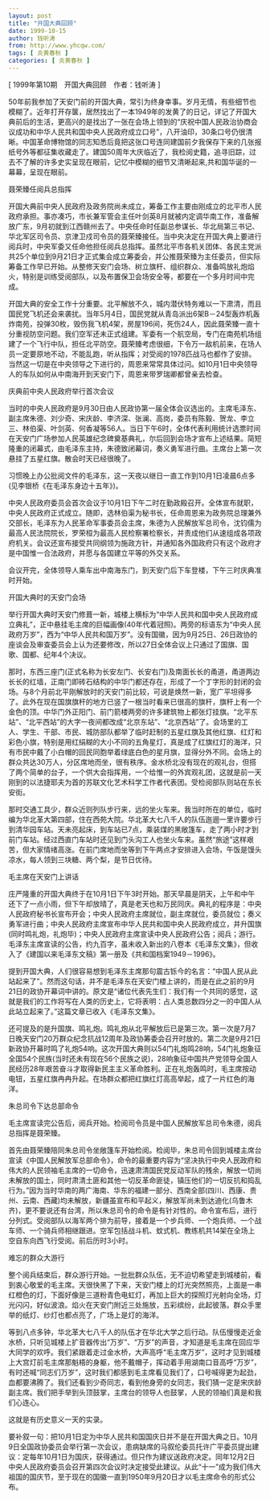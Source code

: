 ```yaml
---
layout: post
title: "开国大典回顾"
date: 1999-10-15
author: 钱听涛
from: http://www.yhcqw.com/
tags: [ 炎黄春秋 ]
categories: [ 炎黄春秋 ]
---
```



[ 1999年第10期　开国大典回顾　作者：钱听涛 ]


50年前我参加了天安门前的开国大典，常引为终身幸事。岁月无情，有些细节也模糊了。近年打开存箧，居然找出了一本1949年的发黄了的日记，详记了开国大典前后的生活，更高兴的是找出了一张在会场上领到的“庆祝中国人民政治协商会议成功和中华人民共和国中央人民政府成立口号”，八开油印，30条口号仍很清晰。中国革命博物馆的同志知悉后竟把这张口号连同建国前夕我保存下来的几张报纸号外等都征集收藏走了。建国50周年大庆临近了，我检阅史籍，追寻旧踪，过去不了解的许多史实呈现在眼前，记忆中模糊的细节又清晰起来,共和国华诞的一幕幕，呈现在眼前。

聂荣臻任阅兵总指挥


开国大典前中央人民政府及政务院尚未成立，筹备工作主要由刚成立的北平市人民政府承担。事亦凑巧，市长兼军管会主任叶剑英8月就被内定调华南工作，准备解放广东，9月初就到江西赣州去了。中央任命时任副总参谋长、华北局第三书记、华北军区司令员、京津卫戍司令员的聂荣臻接任。当中央决定在开国大典上要进行阅兵时，中央军委又任命他担任阅兵总指挥。虽然北平市各机关团体、各民主党派共25个单位到9月21日才正式集会成立筹委会，并公推聂荣臻为主任委员，但实际筹备工作早已开始。从整修天安门会场、树立旗杆、组织群众、准备鸣放礼炮焰火，特别是训练受阅部队，以及布置保卫会场安全等，都要在一个多月时间中完成。


开国大典的安全工作十分重要。北平解放不久，城内潜伏特务难以一下肃清，而且国民党飞机还会来袭扰。当年5月4日，国民党就从青岛派出6架B－24型轰炸机轰炸南苑，投弹30枚，毁伤我飞机4架，房屋196间，死伤24人，因此聂荣臻一直十分重视防空问题。我们空军还未正式组建。军委有一个航空局，专门在南苑机场组建了一个飞行中队，担任北平防空。聂荣臻考虑很细，下令万一敌机前来，在场人员一定要原地不动，不能乱跑，听从指挥；对受阅的1978匹战马也都作了安排。当然这一切是在中央领导之下进行的，周恩来常常具体过问。如10月1日中央领导人的车队如何从中南海开到天安门下，周恩来带罗瑞卿都曾亲去检查。

庆典前中央人民政府举行首次会议


当时的中央人民政府是9月30日由人民政协第一届全体会议选出的。主席毛泽东、副主席朱德、刘少奇、宋庆龄、李济深、张澜、高岗，委员有陈毅、贺龙、李立三、林伯渠、叶剑英、何香凝等56人。当日下午6时，全体代表利用统计选票时间在天安门广场参加人民英雄纪念碑奠基典礼，尔后回到会场才宣布上述结果。简短隆重的闭幕式，由毛泽东主持，朱德致闭幕词，奏义勇军进行曲。主席台上第一次悬挂了五星红旗。散会时天已经很晚了。

习惯晚上办公批阅文件的毛泽东，这一天夜以继日一直工作到10月1日凌晨6点多(见李银桥《在毛泽东身边十五年》)。


中央人民政府委员会首次会议于10月1日下午二时在勤政殿召开。全体宣布就职，中央人民政府正式成立。随即，选林伯渠为秘书长，任命周恩来为政务院总理兼外交部长，毛泽东为人民革命军事委员会主席，朱德为人民解放军总司令，沈钧儒为最高人民法院院长，罗荣桓为最高人民检察署检察长，并责成他们从速组成各项政府机关。会议还宣布接受共同纲领为施政方针，并通知各外国政府只有这个政府才是中国惟一合法政府，并愿与各国建立平等的外交关系。

会议开完，全体领导人乘车出中南海东门，到天安门后下车登楼，下午三时庆典准时开始。

开国大典时的天安门会场


举行开国大典时天安门修葺一新，城楼上横标为“中华人民共和国中央人民政府成立典礼”，正中悬挂毛主席的巨幅画像(40年代着冠照)。两旁的标语东为“中央人民政府万岁”，西为“中华人民共和国万岁”。没有国徽，因为9月25日、26日政协的座谈会及审查委员会上认为还要修改，所以27日全体会议上只通过了国旗、国歌、国都、纪年4个决议。


那时，东西三座门(正式名称为长安左门、长安右门)及南面长长的甬道，甬道两边长长的红墙，正南门即砖石结构的中华门都还存在，形成了一个丁字形的封闭的会场。与8个月前北平刚解放时的天安门前比较，可说是焕然一新，宽广平坦得多了。此外在现在国旗旗杆的地方已竖了一根当时看来已很高的旗杆，旗杆上有一个金色的顶。中华门外正阳门、前门箭楼两旁的许多建筑物上都张灯挂旗。“北平东站”、“北平西站”的大字一夜间都改成“北京东站”、“北京西站”了。会场里的工人、学生、干部、市民、城防部队都举了临时赶制的五星红旗及其他红旗、红灯和彩色小旗，特别是用红绢糊的大小不同的五角星灯，真是成了红旗红灯的海洋，只有市民中戴了小白帽的回民同胞举着绿底白色的星月旗，显得分外不同。会场上的群众共达30万人，分区席地而坐，很有秩序。金水桥北没有现在的观礼台，但搭了两个简单的台子，一个供大会指挥用，一个给惟一的外宾观礼团，这就是前一天刚到的以法捷耶夫为首的苏联文化艺术科学工作者代表团。受检阅部队则站在东长安街。


那时交通工具少，群众近则列队步行来，远的坐火车来。我当时所在的单位，临时编为华北革大第四部，住在西苑大院。华北革大七八千人的队伍迤逦一里许要步行到清华园车站。天未亮起床，到车站已7点，乘装煤的黑敞篷车，走了两小时才到前门车站。经过西直门车站时还见到门头沟工人也坐火车来。虽然“旅途”这样艰苦，但大家情绪高涨。在前门席地而坐等到下午两点才安排进入会场，午饭是馒头凉水，每人领到三块糖、两个梨，是节日优待。

毛主席在天安门上讲话


庄严隆重的开国大典终于在10月1日下午3时开始。那天早晨是阴天，上午和中午还下了一点小雨，但下午却放晴了，真是老天也和万民同庆。典礼的程序是：中央人民政府秘书长宣布开会；中央人民政府主席就位，副主席就位，委员就位；奏义勇军进行曲；中央人民政府主席宣布中华人民共和国中央人民政府成立，并升国旗(同时鸣礼炮，礼炮毕)；中央人民政府主席宣读中央人民政府公告；阅兵；游行。毛泽东主席宣读的公告，约九百字，虽未收入新出的八卷本《毛泽东文集》，但收入了《建国以来毛泽东文稿》第一册及《共和国档案1949－1996》。


提到开国大典，人们很容易想到毛泽东主席那句震古铄今的名言：“中国人民从此站起来了”。然而这句话，并不是毛泽东在天安门楼上讲的，而是在此之前的9月21日的政协开幕词中讲的。原文是“诸位代表先生们：我们有一个共同的感觉，这就是我们的工作将写在人类的历史上，它将表明：占人类总数四分之一的中国人从此站立起来了。”这篇文章已收入《毛泽东文集》。


还可提及的是升国旗、鸣礼炮。鸣礼炮从北平解放后已是第三次。第一次是7月7日晚天安门20万群众纪念抗战12周年及政协筹委会召开时放的。第二次是9月21日新政协开幕时鸣了礼炮54响。这次开国大典则以54门礼炮鸣28响，54门礼炮象征全国54个民族(当时还未有现在56个民族之说)，28响象征中国共产党领导全国人民经历28年艰苦奋斗才取得新民主主义革命胜利。正在礼炮轰鸣时，毛主席按动电钮，五星红旗冉冉升起。在场群众都把红旗红灯高高举起，成了一片红色的海洋。

朱总司令下达总部命令

毛主席宣读完公告后，阅兵开始。检阅司令员是中国人民解放军总司令朱德，阅兵总指挥是聂荣臻。


首先由聂荣臻陪同朱总司令坐敞篷车开始检阅。检阅毕，朱总司令回到城楼主席台宣读《中国人民解放军总部命令》，命令的最重要内容为“坚决执行中央人民政府和伟大的人民领袖毛主席的一切命令，迅速肃清国民党反动军队的残余，解放一切尚未解放的国土，同时肃清土匪和其他一切反革命匪徒，镇压他们的一切反抗和捣乱行为。”因为当时华南的两广海南、华东的福建一部分、西南全部(四川、西康、贵州、云南、西藏)均未解放，新疆虽宣布和平起义，解放军尚未到达迪化(乌鲁木齐)，更不要说还有台湾，所以朱总司令的命令是有针对性的。命令宣布后，进行分列式。受阅部队以海军两个排为前导，接着是一个步兵师、一个炮兵师、一个战车师、一个骑兵师相继跟进。空军包括战斗机、蚊式机、教练机共14架在全场上空自东向西飞行受阅。前后历时3小时。

难忘的群众大游行


整个阅兵结束后，群众游行开始。一批批群众队伍，无不迫切希望走到城楼前，看到衷心敬爱的毛主席。天很快黑了下来，天安门楼上的灯光突然照亮，上面是一串红橙色的灯，下面好像是三道粉青色电虹灯，再加上巨大的探照灯光射向全场，灯光闪闪，好似波浪。焰火在天安门附近三处施放，五彩缤纷，此起彼落。群众手里举的纸灯、纱灯也都点亮了，广场上是灯的海洋。


等到八点多钟，华北革大七八千人的队伍才在华北大学之后行动。队伍慢慢走近金水桥，只听见城楼上扩音器传出“万岁”、“万岁”的声音，才知道是毛主席在回应华大同学的欢呼。我们紧跟着走过金水桥，大声高呼“毛主席万岁”，这时才见到城楼上大宫灯前毛主席那魁梧的身躯，他不戴帽子，挥动着手用湖南口音高呼“万岁”，有时还喊“同志们万岁”，这时我们都感到毛主席看见我们了，口号喊得更为起劲，血都要沸腾了。我们还看到少奇同志，看到他身旁的女同志，我们猜一定是宋庆龄副主席。我们把手举到头顶鼓掌，主席台的领导人也鼓掌，人民的领袖们真是和我们心连心。

这就是有历史意义一天的实录。


要补叙一句：把10月1日定为中华人民共和国国庆日并不是在开国大典之日。10月9日全国政协委员会举行第一次会议，患病缺席的马叙伦委员托许广平委员提出建议：定每年10月1日为国庆，获得通过。但只作为建议送政府决定。同年12月2日中央人民政府委员会召开第四次会议时决定接受此建议。从此“十一”成为我们伟大祖国的国庆节，至于现在的国徽一直到1950年9月20日才以毛主席命令的形式公布。


